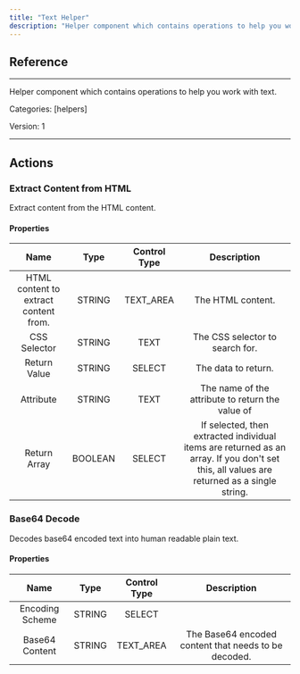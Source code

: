 ```yaml
---
title: "Text Helper"
description: "Helper component which contains operations to help you work with text."
---
```

## Reference
<hr />

Helper component which contains operations to help you work with text.


Categories: [helpers]


Version: 1

<hr />






## Actions


### Extract Content from HTML
Extract content from the HTML content.

#### Properties

|      Name      |     Type     |     Control Type     |     Description     |
|:--------------:|:------------:|:--------------------:|:-------------------:|
| HTML content to extract content from. | STRING | TEXT_AREA  |  The HTML content.  |
| CSS Selector | STRING | TEXT  |  The CSS selector to search for.  |
| Return Value | STRING | SELECT  |  The data to return.  |
| Attribute | STRING | TEXT  |  The name of the attribute to return the value of  |
| Return Array | BOOLEAN | SELECT  |  If selected, then extracted individual items are returned as an array. If you don't set this, all values are returned as a single string.  |




### Base64 Decode
Decodes base64 encoded text into human readable plain text.

#### Properties

|      Name      |     Type     |     Control Type     |     Description     |
|:--------------:|:------------:|:--------------------:|:-------------------:|
| Encoding Scheme | STRING | SELECT  |  |
| Base64 Content | STRING | TEXT_AREA  |  The Base64 encoded content that needs to be decoded.  |




